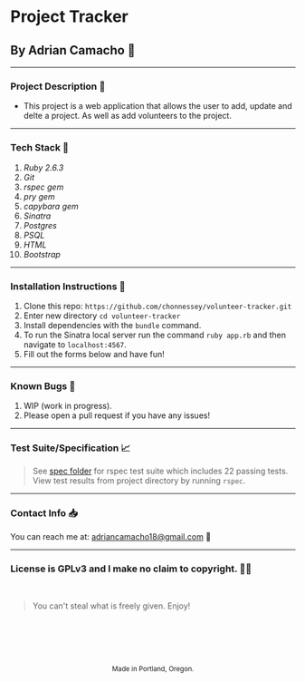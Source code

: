 # Project Tracker
## By Adrian Camacho :electric_plug:

---

### Project Description :pencil:

* This project is a web application that allows the user to add, update and delte a project. As well as add volunteers to the project. 
---
### Tech Stack :floppy_disk:
1. _Ruby 2.6.3_
2. _Git_
3. _rspec gem_
4. _pry gem_
5. _capybara gem_
6. _Sinatra_
7. _Postgres_
8. _PSQL_
9. _HTML_
10. _Bootstrap_
---
### Installation Instructions :pushpin:
1. Clone this repo: `https://github.com/chonnessey/volunteer-tracker.git`
2. Enter new directory `cd volunteer-tracker`
3. Install dependencies with the `bundle` command.
4. To run the Sinatra local server run the command `ruby app.rb` and then navigate to `localhost:4567`.
5. Fill out the forms below and have fun!
---
### Known Bugs :bug:
1. WIP (work in progress).
2. Please open a pull request if you have any issues!
---
### Test Suite/Specification :chart_with_upwards_trend:

> See [spec folder](https://github.com/chonnessey/volunteer-tracker/tree/main/spec) for rspec test suite which includes 22 passing tests. View test results from project directory by running `rspec`.
---
### Contact Info :inbox_tray:

You can reach me at: <adriancamacho18@gmail.com> :rocket:
___
### License is GPLv3 and I make no claim to copyright. :guardsman:
<br />

> You can't steal what is freely given. Enjoy!

<br />
<br />
<br />
<br />
<p align="center">
  <small>Made in Portland, Oregon.</small>
</p>